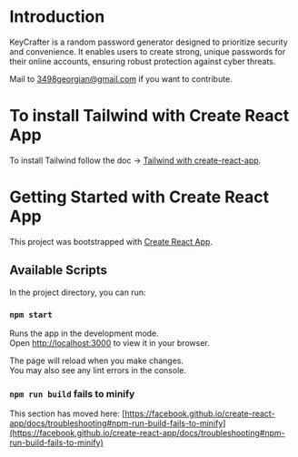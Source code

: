 # Introduction
KeyCrafter is a random password generator designed to prioritize security and convenience. It enables users to create strong, unique passwords for their online accounts, ensuring robust protection against cyber threats.

Mail to 3498georgian@gmail.com if you want to contribute.

# To install Tailwind with Create React App
To install Tailwind follow the doc -> [Tailwind with create-react-app](https://tailwindcss.com/docs/guides/create-react-app).

# Getting Started with Create React App
This project was bootstrapped with [Create React App](https://github.com/facebook/create-react-app).

## Available Scripts

In the project directory, you can run:

### `npm start`

Runs the app in the development mode.\
Open [http://localhost:3000](http://localhost:3000) to view it in your browser.

The page will reload when you make changes.\
You may also see any lint errors in the console.

### `npm run build` fails to minify

This section has moved here: [https://facebook.github.io/create-react-app/docs/troubleshooting#npm-run-build-fails-to-minify](https://facebook.github.io/create-react-app/docs/troubleshooting#npm-run-build-fails-to-minify)
